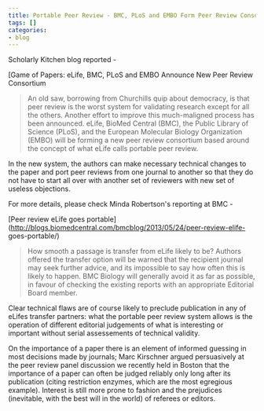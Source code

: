 ```yaml
---
title: Portable Peer Review - BMC, PLoS and EMBO Form Peer Review Consortium
tags: []
categories:
- blog
---
```

Scholarly Kitchen blog reported -
<!--more-->

[Game of Papers: eLife, BMC, PLoS and EMBO Announce New Peer Review Consortium

> An old saw, borrowing from Churchills quip about democracy, is that peer
review is the worst system for validating research except for all the others.
Another effort to improve this much-maligned process has been announced.
eLife, BioMed Central (BMC), the Public Library of Science (PLoS), and the
European Molecular Biology Organization (EMBO) will be forming a new peer
review consortium based around the concept of what eLife calls portable peer
review.

In the new system, the authors can make necessary technical changes to the
paper and port peer reviews from one journal to another so that they do not
have to start all over with another set of reviewers with new set of useless
objections.

For more details, please check Minda Robertson's reporting at BMC -

[Peer review eLife goes
portable](http://blogs.biomedcentral.com/bmcblog/2013/05/24/peer-review-elife-
goes-portable/)

> How smooth a passage is transfer from eLife likely to be? Authors offered
the transfer option will be warned that the recipient journal may seek further
advice, and its impossible to say how often this is likely to happen. BMC
Biology will generally avoid it as far as possible, in favour of checking the
existing reports with an appropriate Editorial Board member.

Clear technical flaws are of course likely to preclude publication in any of
eLifes transfer partners: what the portable peer review system allows is the
operation of different editorial judgements of what is interesting or
important without serial assessements of technical validity.

On the importance of a paper there is an element of informed guessing in most
decisions made by journals; Marc Kirschner argued persuasively at the peer
review panel discussion we recently held in Boston that the importance of a
paper can often be judged reliably only long after its publication (citing
restriction enzymes, which are the most egregious example). Interest is still
more prone to fashion and the prejudices (inevitable, with the best will in
the world) of referees or editors.

